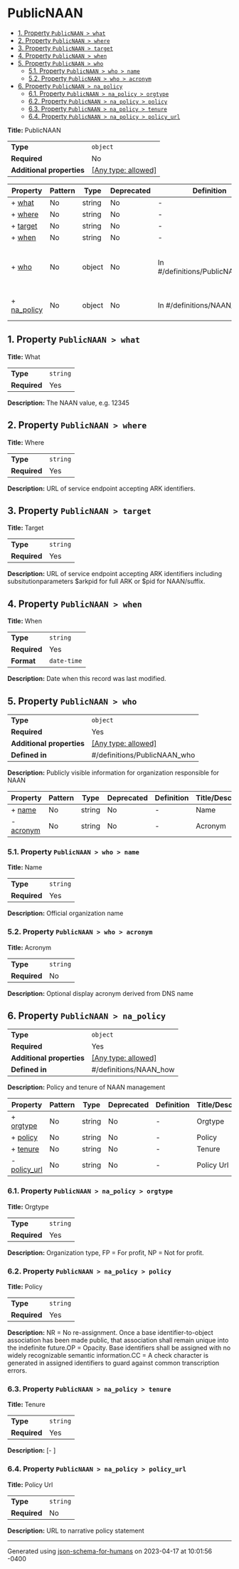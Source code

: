 # PublicNAAN

- [1. Property `PublicNAAN > what`](#what)
- [2. Property `PublicNAAN > where`](#where)
- [3. Property `PublicNAAN > target`](#target)
- [4. Property `PublicNAAN > when`](#when)
- [5. Property `PublicNAAN > who`](#who)
  - [5.1. Property `PublicNAAN > who > name`](#who_name)
  - [5.2. Property `PublicNAAN > who > acronym`](#who_acronym)
- [6. Property `PublicNAAN > na_policy`](#na_policy)
  - [6.1. Property `PublicNAAN > na_policy > orgtype`](#na_policy_orgtype)
  - [6.2. Property `PublicNAAN > na_policy > policy`](#na_policy_policy)
  - [6.3. Property `PublicNAAN > na_policy > tenure`](#na_policy_tenure)
  - [6.4. Property `PublicNAAN > na_policy > policy_url`](#na_policy_policy_url)




**Title:** PublicNAAN

|                           |                                                                           |
| ------------------------- | ------------------------------------------------------------------------- |
| **Type**                  | `object`                                                                  |
| **Required**              | No                                                                        |
| **Additional properties** | [[Any type: allowed]](# "Additional Properties of any type are allowed.") |




| Property                   | Pattern | Type   | Deprecated | Definition                      | Title/Description                                                  |
| -------------------------- | ------- | ------ | ---------- | ------------------------------- | ------------------------------------------------------------------ |
| + [what](#what )           | No      | string | No         | -                               | What                                                               |
| + [where](#where )         | No      | string | No         | -                               | Where                                                              |
| + [target](#target )       | No      | string | No         | -                               | Target                                                             |
| + [when](#when )           | No      | string | No         | -                               | When                                                               |
| + [who](#who )             | No      | object | No         | In #/definitions/PublicNAAN_who | Publicly visible information for organization responsible for NAAN |
| + [na_policy](#na_policy ) | No      | object | No         | In #/definitions/NAAN_how       | Policy and tenure of NAAN management                               |








## <a name="what"></a>1. Property `PublicNAAN > what`




**Title:** What

|              |          |
| ------------ | -------- |
| **Type**     | `string` |
| **Required** | Yes      |


**Description:** The NAAN value, e.g. 12345











## <a name="where"></a>2. Property `PublicNAAN > where`




**Title:** Where

|              |          |
| ------------ | -------- |
| **Type**     | `string` |
| **Required** | Yes      |


**Description:** URL of service endpoint accepting ARK identifiers.











## <a name="target"></a>3. Property `PublicNAAN > target`




**Title:** Target

|              |          |
| ------------ | -------- |
| **Type**     | `string` |
| **Required** | Yes      |


**Description:** URL of service endpoint accepting ARK identifiers including subsitutionparameters $arkpid for full ARK or $pid for NAAN/suffix.











## <a name="when"></a>4. Property `PublicNAAN > when`




**Title:** When

|              |             |
| ------------ | ----------- |
| **Type**     | `string`    |
| **Required** | Yes         |
| **Format**   | `date-time` |


**Description:** Date when this record was last modified.











## <a name="who"></a>5. Property `PublicNAAN > who`





|                           |                                                                           |
| ------------------------- | ------------------------------------------------------------------------- |
| **Type**                  | `object`                                                                  |
| **Required**              | Yes                                                                       |
| **Additional properties** | [[Any type: allowed]](# "Additional Properties of any type are allowed.") |
| **Defined in**            | #/definitions/PublicNAAN_who                                              |


**Description:** Publicly visible information for organization responsible for NAAN





| Property                   | Pattern | Type   | Deprecated | Definition | Title/Description |
| -------------------------- | ------- | ------ | ---------- | ---------- | ----------------- |
| + [name](#who_name )       | No      | string | No         | -          | Name              |
| - [acronym](#who_acronym ) | No      | string | No         | -          | Acronym           |








### <a name="who_name"></a>5.1. Property `PublicNAAN > who > name`




**Title:** Name

|              |          |
| ------------ | -------- |
| **Type**     | `string` |
| **Required** | Yes      |


**Description:** Official organization name











### <a name="who_acronym"></a>5.2. Property `PublicNAAN > who > acronym`




**Title:** Acronym

|              |          |
| ------------ | -------- |
| **Type**     | `string` |
| **Required** | No       |


**Description:** Optional display acronym derived from DNS name












## <a name="na_policy"></a>6. Property `PublicNAAN > na_policy`





|                           |                                                                           |
| ------------------------- | ------------------------------------------------------------------------- |
| **Type**                  | `object`                                                                  |
| **Required**              | Yes                                                                       |
| **Additional properties** | [[Any type: allowed]](# "Additional Properties of any type are allowed.") |
| **Defined in**            | #/definitions/NAAN_how                                                    |


**Description:** Policy and tenure of NAAN management





| Property                               | Pattern | Type   | Deprecated | Definition | Title/Description |
| -------------------------------------- | ------- | ------ | ---------- | ---------- | ----------------- |
| + [orgtype](#na_policy_orgtype )       | No      | string | No         | -          | Orgtype           |
| + [policy](#na_policy_policy )         | No      | string | No         | -          | Policy            |
| + [tenure](#na_policy_tenure )         | No      | string | No         | -          | Tenure            |
| - [policy_url](#na_policy_policy_url ) | No      | string | No         | -          | Policy Url        |








### <a name="na_policy_orgtype"></a>6.1. Property `PublicNAAN > na_policy > orgtype`




**Title:** Orgtype

|              |          |
| ------------ | -------- |
| **Type**     | `string` |
| **Required** | Yes      |


**Description:** Organization type, FP = For profit, NP = Not for profit.











### <a name="na_policy_policy"></a>6.2. Property `PublicNAAN > na_policy > policy`




**Title:** Policy

|              |          |
| ------------ | -------- |
| **Type**     | `string` |
| **Required** | Yes      |


**Description:** NR = No re-assignment. Once a base identifier-to-object association     has been made public, that association shall remain unique into     the indefinite future.OP = Opacity. Base identifiers shall be assigned with no widely     recognizable semantic information.CC = A check character is generated in assigned identifiers to guard     against common transcription errors.











### <a name="na_policy_tenure"></a>6.3. Property `PublicNAAN > na_policy > tenure`




**Title:** Tenure

|              |          |
| ------------ | -------- |
| **Type**     | `string` |
| **Required** | Yes      |


**Description:** <start year YYYY of role tenure>[-<end of tenure> ]











### <a name="na_policy_policy_url"></a>6.4. Property `PublicNAAN > na_policy > policy_url`




**Title:** Policy Url

|              |          |
| ------------ | -------- |
| **Type**     | `string` |
| **Required** | No       |


**Description:** URL to narrative policy statement











----------------------------------------------------------------------------------------------------------------------------
Generated using [json-schema-for-humans](https://github.com/coveooss/json-schema-for-humans) on 2023-04-17 at 10:01:56 -0400
